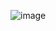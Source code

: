![image](https://github.com/companyakis/graph-algorithms/assets/77589867/a5a67d8b-8fda-4574-ab7f-da4b90ff6f72)
